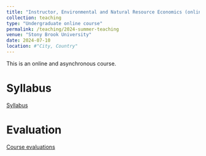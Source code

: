 ```yaml
---
title: "Instructor, Environmental and Natural Resource Economics (online)"
collection: teaching
type: "Undergraduate online course"
permalink: /teaching/2024-summer-teaching
venue: "Stony Brook University"
date: 2024-07-10
location: #"City, Country"
---
```


This is an online and asynchronous course.

Syllabus
======
[Syllabus](/files/ECO373_Syllabus_24Summer.pdf)

Evaluation
======
[Course evaluations](/files/2024-Summer-Eval.pdf)

